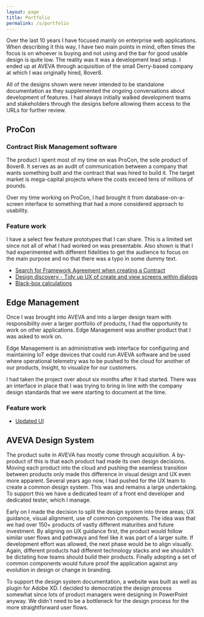 ```yaml
---
layout: page
title: Portfolio
permalink: /s/portfolio
---
```


Over the last 10 years I have focused mainly on enterprise web applications. When describing it this way, I have two main points in mind, often times the focus is on whoever is buying and not using and the bar for good usable design is quite low. The reality was it was a development lead setup. I ended up at AVEVA through acquisition of the small Derry-based company at which I was originally hired, 8over8. 

All of the designs shown were never intended to be standalone documentation as they supplemented the ongoing conversations about development of features. I had always initially walked development teams and stakeholders through the designs before allowing them access to the URLs for further review. 

## ProCon 

### Contract Risk Management software 

The product I spent most of my time on was ProCon, the sole product of 8over8. It serves as an audit of communication between a company that wants something built and the contract that was hired to build it. The target market is mega-capital projects where the costs exceed tens of millions of pounds. 

Over my time working on ProCon, I had brought it from database-on-a-screen interface to something that had a more considered approach to usability. 

### Feature work 

I have a select few feature prototypes that I can share. This is a limited set since not all of what I had worked on was presentable. Also shown is that I had experimented with different fidelities to get the audience to focus on the main purpose and no that there was a typo in some dummy text.

- [Search for Framework Agreement when creating a Contract](https://xd.adobe.com/view/465f2f22-e4f5-4cae-410c-67ec133900ef-306e/)
- [Design discovery - Tidy up UX of create and view screens within dialogs](https://xd.adobe.com/view/2f609702-4d64-47bd-66da-5c3ebba5be88-5951/)
- [Black-box calculations](https://xd.adobe.com/view/6c6f2170-fbdf-4bc6-7ad4-7887aafe3d55-1a5e/)

## Edge Management 

Once I was brought into AVEVA and into a larger design team with responsibility over a larger portfolio of products, I had the opportunity to work on other applications. Edge Management was another product that I was asked to work on. 

Edge Management is an administrative web interface for configuring and maintaining IoT edge devices that could run AVEVA software and be used where operational telemetry was to be pushed to the cloud for another of our products, Insight, to visualize for our customers. 

I had taken the project over about six months after it had started. There was an interface in place that I was trying to bring in line with the company design standards that we were starting to document at the time. 

### Feature work 

- [Updated UI](https://xd.adobe.com/view/5324533d-ddfd-4a99-56eb-3e621bd25f5b-2515/)

## AVEVA Design System 

The product suite in AVEVA has mostly come through acquisition. A by-product of this is that each product had made its own design decisions. Moving each product into the cloud and pushing the seamless transition between products only made this difference in visual design and UX even more apparent. Several years ago now, I had pushed for the UX team to create a common design system. This was and remains a large undertaking. To support this we have a dedicated team of a front end developer and dedicated tester, which I manage. 

Early on I made the decision to split the design system into three areas; UX guidance, visual alignment, use of common components. The idea was that we had over 150+ products of vastly different maturities and future investment. By aligning on UX guidance first, the product would follow similar user flows and pathways and feel like it was part of a larger suite. If development effort was allowed, the next phase would be to align visually. Again, different products had different technology stacks and we shouldn't be dictating how teams should build their products. Finally adopting a set of common components would future proof the application against any evolution in design or change in branding. 

To support the design system documentation, a website was built as well as plugin for Adobe XD. I decided to democratize the design process somewhat since lots of product managers were designing in PowerPoint anyway. We didn't need to be a bottleneck for the design process for the more straightforward user flows. 